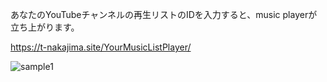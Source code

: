 あなたのYouTubeチャンネルの再生リストのIDを入力すると、music playerが立ち上がります。

https://t-nakajima.site/YourMusicListPlayer/

![sample1](https://t-nakajima.site/assets/img/markdown/markdown_01.jpg "サンプル1")




